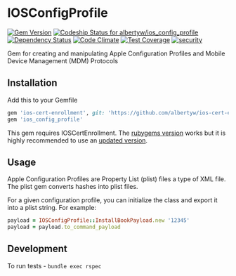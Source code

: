 # IOSConfigProfile

[![Gem Version](https://badge.fury.io/rb/ios_config_profile.svg)](https://badge.fury.io/rb/ios_config_profile)
[ ![Codeship Status for albertyw/ios_config_profile](https://app.codeship.com/projects/a5ec4690-8de5-0135-0e5e-0237abf0d3c1/status?branch=master)](https://app.codeship.com/projects/249725)
[![Dependency Status](https://gemnasium.com/albertyw/ios_config_profile.svg)](https://gemnasium.com/albertyw/ios_config_profile)
[![Code Climate](https://codeclimate.com/github/albertyw/ios_config_profile/badges/gpa.svg)](https://codeclimate.com/github/albertyw/ios_config_profile)
[![Test Coverage](https://codeclimate.com/github/albertyw/ios_config_profile/badges/coverage.svg)](https://codeclimate.com/github/albertyw/ios_config_profile/coverage)
[![security](https://hakiri.io/github/albertyw/ios_config_profile/master.svg)](https://hakiri.io/github/albertyw/ios_config_profile/master)

Gem for creating and manipulating Apple Configuration Profiles and Mobile
Device Management (MDM) Protocols

## Installation

Add this to your Gemfile

```ruby
gem 'ios-cert-enrollment', git: 'https://github.com/albertyw/ios-cert-enrollment'
gem 'ios_config_profile'
```

This gem requires IOSCertEnrollment.  The [rubygems version](https://rubygems.org/gems/ios-cert-enrollment) works
but it is highly recommended to use an [updated version](https://github.com/albertyw/ios-cert-enrollment).

## Usage

Apple Configuration Profiles are Property List (plist) files a type of XML file.
The plist gem converts hashes into plist files.

For a given configuration profile, you can initialize the class and export it
into a plist string.  For example:

```ruby
payload = IOSConfigProfile::InstallBookPayload.new '12345'
payload = payload.to_command_payload
```

## Development

To run tests - `bundle exec rspec`

